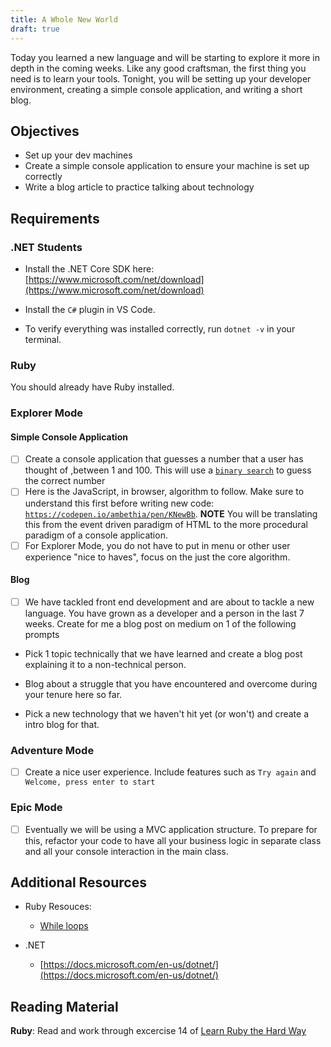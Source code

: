```yaml
---
title: A Whole New World
draft: true
---
```


Today you learned a new language and will be starting to explore it more in depth in the coming weeks. Like any good craftsman, the first thing you need is to learn your tools. Tonight, you will be setting up your developer environment, creating a simple console application, and writing a short blog. 


## Objectives

* Set up your dev machines
* Create a simple console application to ensure your machine is set up correctly
* Write a blog article to practice talking about technology 

## Requirements

### .NET Students 

 - Install the .NET Core SDK here: [https://www.microsoft.com/net/download](https://www.microsoft.com/net/download)
- Install the `C#` plugin in VS Code. 

- To verify everything was installed correctly, run `dotnet -v` in your terminal.


### Ruby

You should already have Ruby installed. 

### Explorer Mode


#### Simple Console Application 
* [ ] Create a console application that guesses a number that a user has thought of ,between 1 and 100. This will use a [`binary search`](https://www.programmerinterview.com/index.php/puzzles/minimum-guesses-1-100/) to guess the correct number 
* [ ] Here is the JavaScript, in browser, algorithm to follow. Make sure to understand this first before writing new code: [`https://codepen.io/ambethia/pen/KNewBb`](https://codepen.io/ambethia/pen/KNewBb). 
**NOTE** You will be translating this from the event driven paradigm of HTML to the more procedural paradigm of a console application. 
* [ ] For Explorer Mode, you do not have to put in menu or other user experience "nice to haves", focus on the just the core algorithm.

#### Blog 
* [ ] We have tackled front end development and are about to tackle a new language. You have grown as a developer and a person in the last 7 weeks. Create for me a blog post on medium on 1 of the following prompts

- Pick 1 topic technically that we have learned and create a blog post explaining it to a non-technical person.

- Blog about a struggle that you have encountered and overcome during your tenure here so far.

- Pick a new technology that we haven't hit yet (or won't) and create a intro blog for that.



### Adventure Mode

* [ ] Create a nice user experience. Include features such as 
`Try again` and `Welcome, press enter to start`


### Epic Mode

* [ ] Eventually we will be using a MVC application structure. To prepare for this, refactor your code to have all your business logic in separate class and all your console interaction in the main class. 

## Additional Resources

* Ruby Resouces: 
    - [While loops](https://learnrubythehardway.org/book/ex33.html)

* .NET
    - [https://docs.microsoft.com/en-us/dotnet/](https://docs.microsoft.com/en-us/dotnet/)

## Reading Material

**Ruby**: Read and work through excercise 14 of [Learn Ruby the Hard Way](https://learnrubythehardway.org/book)
